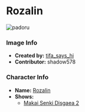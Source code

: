 # Rozalin

![padoru](https://raw.githubusercontent.com/shadow578/Padoru-Padoru/master/Padoru/disgaea-rozalin.png "Rozalin")

### Image Info
* **Created by:**    [tifa_says_hi](https://twitter.com/Tifa_says_Hi/status/1074088401958187008)
* **Contributor:**   shadow578

### Character Info
* **Name:**   [Rozalin](https://myanimelist.net/character/9229)
* **Shows:**
  * [Makai Senki Disgaea 2](https://myanimelist.net/manga/694/Makai_Senki_Disgaea_2)


